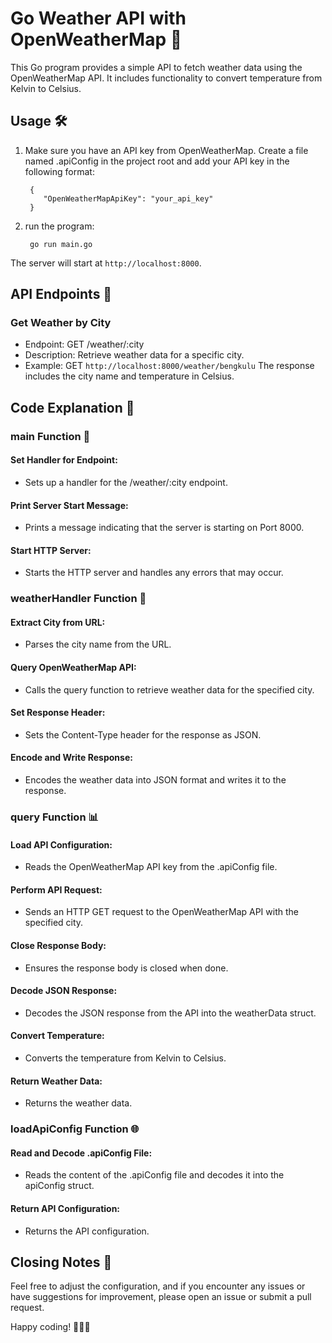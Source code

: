 # Go Weather API with OpenWeatherMap 🚀

This Go program provides a simple API to fetch weather data using the OpenWeatherMap API. It includes functionality to convert temperature from Kelvin to Celsius.

## Usage 🛠️

1. Make sure you have an API key from OpenWeatherMap. Create a file named .apiConfig in the project root and add your API key in the following format:

    ```.apiConfig
     {
        "OpenWeatherMapApiKey": "your_api_key"
     }
    ```

2. run the program:

    ```
     go run main.go
    ```

The server will start at `http://localhost:8000`.

## API Endpoints 🚪

### Get Weather by City

-   Endpoint: GET /weather/:city
-   Description: Retrieve weather data for a specific city.
-   Example: GET `http://localhost:8000/weather/bengkulu`
    The response includes the city name and temperature in Celsius.

## Code Explanation 📜

### main Function 🚀

#### Set Handler for Endpoint:

-   Sets up a handler for the /weather/:city endpoint.

#### Print Server Start Message:

-   Prints a message indicating that the server is starting on Port 8000.

#### Start HTTP Server:

-   Starts the HTTP server and handles any errors that may occur.

### weatherHandler Function 🚪

#### Extract City from URL:

-   Parses the city name from the URL.

#### Query OpenWeatherMap API:

-   Calls the query function to retrieve weather data for the specified city.

#### Set Response Header:

-   Sets the Content-Type header for the response as JSON.

#### Encode and Write Response:

-   Encodes the weather data into JSON format and writes it to the response.

### query Function 📊

#### Load API Configuration:

-   Reads the OpenWeatherMap API key from the .apiConfig file.

#### Perform API Request:

-   Sends an HTTP GET request to the OpenWeatherMap API with the specified city.

#### Close Response Body:

-   Ensures the response body is closed when done.

#### Decode JSON Response:

-   Decodes the JSON response from the API into the weatherData struct.

#### Convert Temperature:

-   Converts the temperature from Kelvin to Celsius.

#### Return Weather Data:

-   Returns the weather data.

### loadApiConfig Function 🌐

#### Read and Decode .apiConfig File:

-   Reads the content of the .apiConfig file and decodes it into the apiConfig struct.

#### Return API Configuration:

-   Returns the API configuration.

## Closing Notes 📝

Feel free to adjust the configuration, and if you encounter any issues or have suggestions for improvement, please open an issue or submit a pull request.

Happy coding! 🚀👨‍💻
